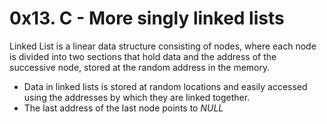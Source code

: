 # 0x13. C - More singly linked lists
Linked List is a linear data structure consisting of nodes, where each node is divided into two sections that hold data and the address of the successive node, stored at the random address in the memory.
* Data in linked lists is stored at random locations and easily accessed using the addresses by which they are linked together.
* The last address of the last node points to *NULL*
